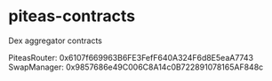 # piteas-contracts
Dex aggregator contracts

PiteasRouter: 0x6107f669963B6FE3FefF640A324F6d8E5eaA7743
SwapManager: 0x9857686e49C006C8A14c0B722891078165AF848c
